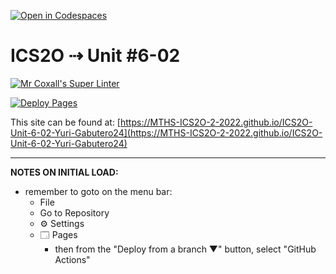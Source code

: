 [![Open in Codespaces](https://classroom.github.com/assets/launch-codespace-7f7980b617ed060a017424585567c406b6ee15c891e84e1186181d67ecf80aa0.svg)](https://classroom.github.com/open-in-codespaces?assignment_repo_id=11213447)
# ICS2O ⇢ Unit #6-02

[![Mr Coxall's Super Linter](https://github.com/MTHS-ICS2O-2-2022/ICS2O-Unit-6-02-Yuri-Gabutero24/workflows/Mr%20Coxall's%20Super%20Linter/badge.svg)](https://github.com/MTHS-ICS2O-2-2022/ICS2O-Unit-6-02-Yuri-Gabutero24/actions)

[![Deploy Pages](https://github.com/MTHS-ICS2O-2-2022ICS2O-Unit-6-02-Yuri-Gabutero24/workflows/Deploy%20Pages/badge.svg)](https://github.com/MTHS-ICS2O-2-2022/ICS2O-Unit-6-02-Yuri-Gabutero24/actions)

This site can be found at: [https://MTHS-ICS2O-2-2022.github.io/ICS2O-Unit-6-02-Yuri-Gabutero24](https://MTHS-ICS2O-2-2022.github.io/ICS2O-Unit-6-02-Yuri-Gabutero24)

---

**NOTES ON INITIAL LOAD:**
- remember to goto on the menu bar:
  - File
  - Go to Repository
  - ⚙ Settings
  - 🗔 Pages
    - then from the "Deploy from a branch ▼" button, select "GitHub Actions"

